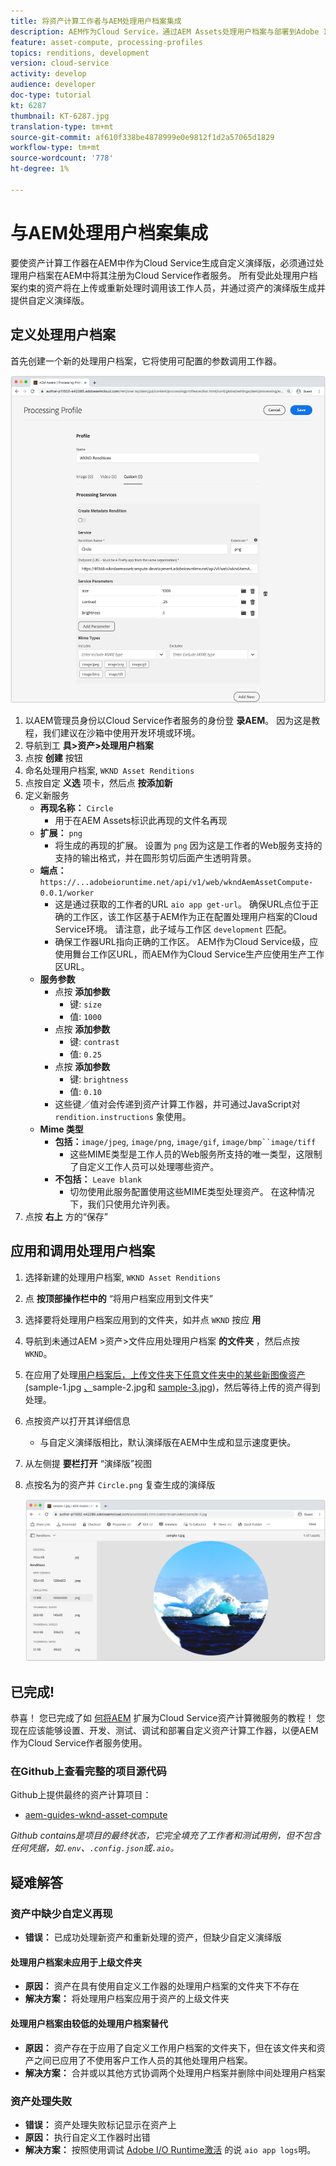 ```yaml
---
title: 将资产计算工作者与AEM处理用户档案集成
description: AEM作为Cloud Service，通过AEM Assets处理用户档案与部署到Adobe I/O Runtime的资产计算工作人员集成。 处理用户档案在作者服务中进行了配置，以使用自定义工作线程处理特定资产，并将工作线程生成的文件存储为资产演绎版。
feature: asset-compute, processing-profiles
topics: renditions, development
version: cloud-service
activity: develop
audience: developer
doc-type: tutorial
kt: 6287
thumbnail: KT-6287.jpg
translation-type: tm+mt
source-git-commit: af610f338be4878999e0e9812f1d2a57065d1829
workflow-type: tm+mt
source-wordcount: '778'
ht-degree: 1%

---
```



# 与AEM处理用户档案集成

要使资产计算工作器在AEM中作为Cloud Service生成自定义演绎版，必须通过处理用户档案在AEM中将其注册为Cloud Service作者服务。 所有受此处理用户档案约束的资产将在上传或重新处理时调用该工作人员，并通过资产的演绎版生成并提供自定义演绎版。

## 定义处理用户档案

首先创建一个新的处理用户档案，它将使用可配置的参数调用工作器。

![处理用户档案](./assets/processing-profiles/new-processing-profile.png)

1. 以AEM管理员身份以Cloud Service作者服务的身份登 __录AEM__。 因为这是教程，我们建议在沙箱中使用开发环境或环境。
1. 导航到工 __具>资产>处理用户档案__
1. 点按 __创建__ 按钮
1. 命名处理用户档案, `WKND Asset Renditions`
1. 点按自定 __义选__ 项卡，然后点 __按添加新__
1. 定义新服务
   + __再现名称：__ `Circle`
      + 用于在AEM Assets标识此再现的文件名再现
   + __扩展：__ `png`
      + 将生成的再现的扩展。 设置为 `png` 因为这是工作者的Web服务支持的支持的输出格式，并在圆形剪切后面产生透明背景。
   + __端点：__ `https://...adobeioruntime.net/api/v1/web/wkndAemAssetCompute-0.0.1/worker`
      + 这是通过获取的工作者的URL `aio app get-url`。 确保URL点位于正确的工作区，该工作区基于AEM作为正在配置处理用户档案的Cloud Service环境。 请注意，此子域与工作区 `development` 匹配。
      + 确保工作器URL指向正确的工作区。 AEM作为Cloud Service级，应使用舞台工作区URL，而AEM作为Cloud Service生产应使用生产工作区URL。
   + __服务参数__
      + 点按 __添加参数__
         + 键: `size`
         + 值: `1000`
      + 点按 __添加参数__
         + 键: `contrast`
         + 值: `0.25`
      + 点按 __添加参数__
         + 键: `brightness`
         + 值: `0.10`
      + 这些键／值对会传递到资产计算工作器，并可通过JavaScript对 `rendition.instructions` 象使用。
   + __Mime 类型__
      + __包括：__`image/jpeg`, `image/png`, `image/gif`, `image/bmp``image/tiff`
         + 这些MIME类型是工作人员的Web服务所支持的唯一类型，这限制了自定义工作人员可以处理哪些资产。
      + __不包括：__ `Leave blank`
         + 切勿使用此服务配置使用这些MIME类型处理资产。 在这种情况下，我们只使用允许列表。
1. 点按 __右上__ 方的“保存”

## 应用和调用处理用户档案

1. 选择新建的处理用户档案, `WKND Asset Renditions`
1. 点 __按顶部操作栏中的__ “将用户档案应用到文件夹”
1. 选择要将处理用户档案应用到的文件夹，如并点 `WKND` 按应 __用__
1. 导航到未通过AEM >资产>文件应用处理用户档案 __的文件夹__ ，然后点按 `WKND`。
1. 在应用了处理[用户档案后，上传文件夹下任意文件夹中的某些新图像资产(](../assets/samples/sample-1.jpg)sample-1.jpg [、](../assets/samples/sample-2.jpg)sample-2.jpg和 [sample-3.jpg](../assets/samples/sample-3.jpg))，然后等待上传的资产得到处理。
1. 点按资产以打开其详细信息
   + 与自定义演绎版相比，默认演绎版在AEM中生成和显示速度更快。
1. 从左侧提 __要栏打开__ “演绎版”视图
1. 点按名为的资产并 `Circle.png` 复查生成的演绎版

   ![生成的演绎版](./assets/processing-profiles/rendition.png)

## 已完成!

恭喜！ 您已完成了如 [何将AEM](../overview.md) 扩展为Cloud Service资产计算微服务的教程！ 您现在应该能够设置、开发、测试、调试和部署自定义资产计算工作器，以便AEM作为Cloud Service作者服务使用。

### 在Github上查看完整的项目源代码

Github上提供最终的资产计算项目：

+ [aem-guides-wknd-asset-compute](https://github.com/adobe/aem-guides-wknd-asset-compute)

_Github contains是项目的最终状态，它完全填充了工作者和测试用例，但不包含任何凭据，如`.env`、`.config.json`或`.aio`。_

## 疑难解答

### 资产中缺少自定义再现

+ __错误：__ 已成功处理新资产和重新处理的资产，但缺少自定义演绎版

#### 处理用户档案未应用于上级文件夹

+ __原因：__ 资产在具有使用自定义工作器的处理用户档案的文件夹下不存在
+ __解决方案：__ 将处理用户档案应用于资产的上级文件夹

#### 处理用户档案由较低的处理用户档案替代

+ __原因：__ 资产存在于应用了自定义工作用户档案的文件夹下，但在该文件夹和资产之间已应用了不使用客户工作人员的其他处理用户档案。
+ __解决方案：__ 合并或以其他方式协调两个处理用户档案并删除中间处理用户档案

### 资产处理失败

+ __错误：__ 资产处理失败标记显示在资产上
+ __原因：__ 执行自定义工作器时出错
+ __解决方案：__ 按照使用调试 [Adobe I/O Runtime激活](../test-debug/debug.md#aio-app-logs) 的说 `aio app logs`明。

